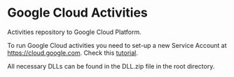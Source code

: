 # Google Cloud Activities

Activities repository to Google Cloud Platform.  

To run Google Cloud activities you need to set-up a new Service Account at https://cloud.google.com. Check this [tutorial](https://docs.bmc.com/docs/PATROL4GoogleCloudPlatform/10/creating-a-service-account-key-in-the-google-cloud-platform-project-799095477.html).  

All necessary DLLs can be found in the DLL.zip file in the root directory.
